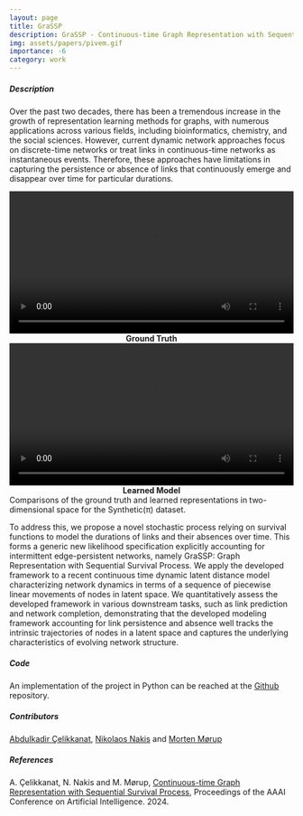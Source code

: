 ```yaml
---
layout: page
title: GraSSP
description: GraSSP - Continuous-time Graph Representation with Sequential Survival Process
img: assets/papers/pivem.gif
importance: -6
category: work
---
```


##### **Description**
Over the past two decades, there has been a tremendous increase in the growth of representation learning methods for graphs, with numerous applications across various fields, including bioinformatics, chemistry, and the social sciences. However, current dynamic network approaches focus on discrete-time networks or treat links in continuous-time networks as instantaneous events. Therefore, these approaches have limitations in capturing the persistence or absence of links that continuously emerge and disappear over time for particular durations. 

<div class="row">
    <div class="col-sm mt-5 mt-md-0">
        <video width="100%;" controls>
        <source src="../../assets/projects/grassp/synthetic_n=100_seed=16.mp4" type="video/mp4">
        Your browser does not support the video tag.
        </video>
        <div style="text-align:center; font-weight:bolder;">Ground Truth</div>
    </div>
    <div class="col-sm mt-5 mt-md-0">
        <video width="100%" controls>
        <source src="../../assets/projects/grassp/synthetic_n=100_seed=16_B=100_lambda=1e8_dim=2_epoch=300_spe=10_bs=100_lr=0.1_seed=10_anim_edge_alpha=0.15.mp4" type="video/mp4">
        Your browser does not support the video tag.
        </video>
        <div style="text-align:center; font-weight:bolder;">Learned Model</div>
    </div>
</div>
<div class="caption">
Comparisons of the ground truth and learned representations in two-dimensional space for the Synthetic(π) dataset.
</div>

To address this, we propose a novel stochastic process relying on survival functions to model the durations of links and their absences over time. This forms a generic new likelihood specification explicitly accounting for intermittent edge-persistent networks, namely GraSSP: Graph Representation with Sequential Survival Process. We apply the developed framework to a recent continuous time dynamic latent distance model characterizing network dynamics in terms of a sequence of piecewise linear movements of nodes in latent space. We quantitatively assess the developed framework in various downstream tasks, such as link prediction and network completion, demonstrating that the developed modeling framework accounting for link persistence and absence well tracks the intrinsic trajectories of nodes in a latent space and captures the underlying characteristics of evolving network structure.


##### **Code**
An implementation of the project in Python can be reached at the [Github](https://github.com/abdcelikkanat/grassp) repository.

##### **Contributors**
[Abdulkadir Çelikkanat](http://abdcelikkanat.github.io/), [Nikolaos Nakis](https://github.com/Nicknakis) and [Morten Mørup](http://www.mortenmorup.dk/)

[//]: # (---)
##### **References**
A. Çelikkanat, N. Nakis and M. Mørup, [Continuous-time Graph Representation with Sequential Survival Process](.), Proceedings of the AAAI Conference on Artificial Intelligence. 2024.